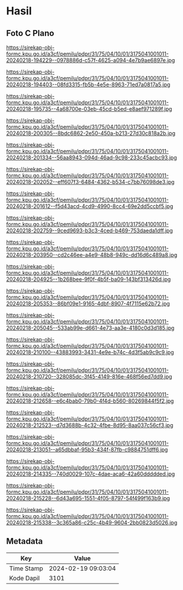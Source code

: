 # Hasil

## Foto C Plano

https://sirekap-obj-formc.kpu.go.id/a3cf/pemilu/pdpr/31/75/04/10/01/3175041001011-20240218-194229--0978886d-c57f-4625-a094-4e7b9ae6897e.jpg

https://sirekap-obj-formc.kpu.go.id/a3cf/pemilu/pdpr/31/75/04/10/01/3175041001011-20240218-194403--08fd3315-fb5b-4e5e-8963-71ed7a0817a5.jpg

https://sirekap-obj-formc.kpu.go.id/a3cf/pemilu/pdpr/31/75/04/10/01/3175041001011-20240218-195735--4a68700e-03eb-45cd-b5ed-e8aef971289f.jpg

https://sirekap-obj-formc.kpu.go.id/a3cf/pemilu/pdpr/31/75/04/10/01/3175041001011-20240218-200305--8bdc6862-2e50-450a-b213-27d30c818a2b.jpg

https://sirekap-obj-formc.kpu.go.id/a3cf/pemilu/pdpr/31/75/04/10/01/3175041001011-20240218-201334--56aa8943-094d-46ad-9c98-233c45acbc93.jpg

https://sirekap-obj-formc.kpu.go.id/a3cf/pemilu/pdpr/31/75/04/10/01/3175041001011-20240218-202052--eff607f3-6484-4362-b534-c7bb76098de3.jpg

https://sirekap-obj-formc.kpu.go.id/a3cf/pemilu/pdpr/31/75/04/10/01/3175041001011-20240218-201612--f5d43acd-4cd9-4990-8cc4-69e2dd5ccbf5.jpg

https://sirekap-obj-formc.kpu.go.id/a3cf/pemilu/pdpr/31/75/04/10/01/3175041001011-20240218-202759--9ced9693-b3c3-4ced-b469-753daeda1dff.jpg

https://sirekap-obj-formc.kpu.go.id/a3cf/pemilu/pdpr/31/75/04/10/01/3175041001011-20240218-203950--cd2c46ee-a4e9-48b8-949c-dd16d6c489a8.jpg

https://sirekap-obj-formc.kpu.go.id/a3cf/pemilu/pdpr/31/75/04/10/01/3175041001011-20240218-204925--1b268bee-9f0f-4b5f-ba09-143bf313426d.jpg

https://sirekap-obj-formc.kpu.go.id/a3cf/pemilu/pdpr/31/75/04/10/01/3175041001011-20240218-205353--86bf09e1-9165-4dbf-8907-4f7115e62b72.jpg

https://sirekap-obj-formc.kpu.go.id/a3cf/pemilu/pdpr/31/75/04/10/01/3175041001011-20240218-205045--533ab99e-d661-4e73-aa3e-4180c0d3d185.jpg

https://sirekap-obj-formc.kpu.go.id/a3cf/pemilu/pdpr/31/75/04/10/01/3175041001011-20240218-210100--43883993-3431-4e9e-b74c-4d3f5ab9c9c9.jpg

https://sirekap-obj-formc.kpu.go.id/a3cf/pemilu/pdpr/31/75/04/10/01/3175041001011-20240218-210720--328085dc-3f45-4149-816e-468f56ed7dd9.jpg

https://sirekap-obj-formc.kpu.go.id/a3cf/pemilu/pdpr/31/75/04/10/01/3175041001011-20240218-212658--e6c4bab0-79b0-4f4d-b560-80269844f5f2.jpg

https://sirekap-obj-formc.kpu.go.id/a3cf/pemilu/pdpr/31/75/04/10/01/3175041001011-20240218-212523--d7d3688b-4c32-4fbe-8d95-8aa037c56cf3.jpg

https://sirekap-obj-formc.kpu.go.id/a3cf/pemilu/pdpr/31/75/04/10/01/3175041001011-20240218-213051--a65dbbaf-95b3-434f-87fb-c9884751dff6.jpg

https://sirekap-obj-formc.kpu.go.id/a3cf/pemilu/pdpr/31/75/04/10/01/3175041001011-20240218-214335--740d0029-107c-4dae-aca6-42a60ddddded.jpg

https://sirekap-obj-formc.kpu.go.id/a3cf/pemilu/pdpr/31/75/04/10/01/3175041001011-20240218-215228--6d43a695-1551-4f05-8797-54f499f163b9.jpg

https://sirekap-obj-formc.kpu.go.id/a3cf/pemilu/pdpr/31/75/04/10/01/3175041001011-20240218-215338--3c365a86-c25c-4b49-9604-2bb0823d5026.jpg


## Metadata

| Key        | Value               |
| ---------- | ------------------- |
| Time Stamp | 2024-02-19 09:03:04 |
| Kode Dapil | 3101                |



